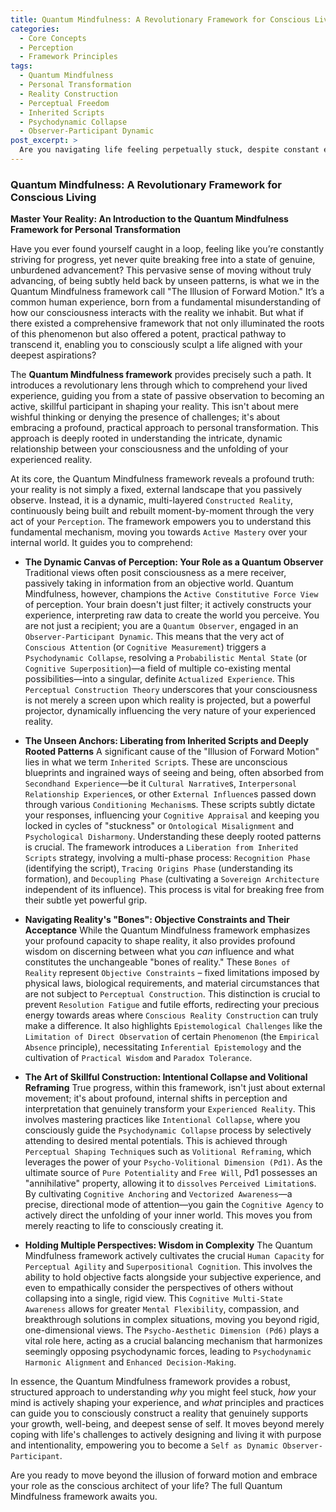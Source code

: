 ```yaml
---
title: Quantum Mindfulness: A Revolutionary Framework for Conscious Living
categories:
  - Core Concepts
  - Perception
  - Framework Principles
tags:
  - Quantum Mindfulness
  - Personal Transformation
  - Reality Construction
  - Perceptual Freedom
  - Inherited Scripts
  - Psychodynamic Collapse
  - Observer-Participant Dynamic
post_excerpt: >
  Are you navigating life feeling perpetually stuck, despite constant effort? The Quantum Mindfulness framework offers a revolutionary perspective: your reality isn't fixed, but a dynamic construct shaped by your consciousness. Learn to dismantle unseen patterns, discern between influenceable and unchangeable aspects, and skillfully construct a life aligned with your deepest authentic self through active perceptual mastery.
---
```


### Quantum Mindfulness: A Revolutionary Framework for Conscious Living

**Master Your Reality: An Introduction to the Quantum Mindfulness Framework for Personal Transformation**

Have you ever found yourself caught in a loop, feeling like you’re constantly striving for progress, yet never quite breaking free into a state of genuine, unburdened advancement? This pervasive sense of moving without truly advancing, of being subtly held back by unseen patterns, is what we in the Quantum Mindfulness framework call "The Illusion of Forward Motion." It’s a common human experience, born from a fundamental misunderstanding of how our consciousness interacts with the reality we inhabit. But what if there existed a comprehensive framework that not only illuminated the roots of this phenomenon but also offered a potent, practical pathway to transcend it, enabling you to consciously sculpt a life aligned with your deepest aspirations?

The **Quantum Mindfulness framework** provides precisely such a path. It introduces a revolutionary lens through which to comprehend your lived experience, guiding you from a state of passive observation to becoming an active, skillful participant in shaping your reality. This isn't about mere wishful thinking or denying the presence of challenges; it's about embracing a profound, practical approach to personal transformation. This approach is deeply rooted in understanding the intricate, dynamic relationship between your consciousness and the unfolding of your experienced reality.

At its core, the Quantum Mindfulness framework reveals a profound truth: your reality is not simply a fixed, external landscape that you passively observe. Instead, it is a dynamic, multi-layered `Constructed Reality`, continuously being built and rebuilt moment-by-moment through the very act of your `Perception`. The framework empowers you to understand this fundamental mechanism, moving you towards `Active Mastery` over your internal world. It guides you to comprehend:

*   **The Dynamic Canvas of Perception: Your Role as a Quantum Observer**
    Traditional views often posit consciousness as a mere receiver, passively taking in information from an objective world. Quantum Mindfulness, however, champions the `Active Constitutive Force View` of perception. Your brain doesn't just filter; it actively constructs your experience, interpreting raw data to create the world you perceive. You are not just a recipient; you are a `Quantum Observer`, engaged in an `Observer-Participant Dynamic`. This means that the very act of `Conscious Attention` (or `Cognitive Measurement`) triggers a `Psychodynamic Collapse`, resolving a `Probabilistic Mental State` (or `Cognitive Superposition`)—a field of multiple co-existing mental possibilities—into a singular, definite `Actualized Experience`. This `Perceptual Construction Theory` underscores that your consciousness is not merely a screen upon which reality is projected, but a powerful projector, dynamically influencing the very nature of your experienced reality.

*   **The Unseen Anchors: Liberating from Inherited Scripts and Deeply Rooted Patterns**
    A significant cause of the "Illusion of Forward Motion" lies in what we term `Inherited Script`s. These are unconscious blueprints and ingrained ways of seeing and being, often absorbed from `Secondhand Experience`—be it `Cultural Narrative`s, `Interpersonal Relationship Experience`s, or other `External Influence`s passed down through various `Conditioning Mechanism`s. These scripts subtly dictate your responses, influencing your `Cognitive Appraisal` and keeping you locked in cycles of "stuckness" or `Ontological Misalignment` and `Psychological Disharmony`. Understanding these deeply rooted patterns is crucial. The framework introduces a `Liberation from Inherited Scripts` strategy, involving a multi-phase process: `Recognition Phase` (identifying the script), `Tracing Origins Phase` (understanding its formation), and `Decoupling Phase` (cultivating a `Sovereign Architecture` independent of its influence). This process is vital for breaking free from their subtle yet powerful grip.

*   **Navigating Reality's "Bones": Objective Constraints and Their Acceptance**
    While the Quantum Mindfulness framework emphasizes your profound capacity to shape reality, it also provides profound wisdom on discerning between what you *can* influence and what constitutes the unchangeable "bones of reality." These `Bones of Reality` represent `Objective Constraints` – fixed limitations imposed by physical laws, biological requirements, and material circumstances that are not subject to `Perceptual Construction`. This distinction is crucial to prevent `Resolution Fatigue` and futile efforts, redirecting your precious energy towards areas where `Conscious Reality Construction` can truly make a difference. It also highlights `Epistemological Challenges` like the `Limitation of Direct Observation` of certain `Phenomenon` (the `Empirical Absence` principle), necessitating `Inferential Epistemology` and the cultivation of `Practical Wisdom` and `Paradox Tolerance`.

*   **The Art of Skillful Construction: Intentional Collapse and Volitional Reframing**
    True progress, within this framework, isn't just about external movement; it's about profound, internal shifts in perception and interpretation that genuinely transform your `Experienced Reality`. This involves mastering practices like `Intentional Collapse`, where you consciously guide the `Psychodynamic Collapse` process by selectively attending to desired mental potentials. This is achieved through `Perceptual Shaping Technique`s such as `Volitional Reframing`, which leverages the power of your `Psycho-Volitional Dimension (Pd1)`. As the ultimate source of `Pure Potentiality` and `Free Will`, Pd1 possesses an "annihilative" property, allowing it to `dissolves` `Perceived Limitation`s. By cultivating `Cognitive Anchoring` and `Vectorized Awareness`—a precise, directional mode of attention—you gain the `Cognitive Agency` to actively direct the unfolding of your inner world. This moves you from merely reacting to life to consciously creating it.

*   **Holding Multiple Perspectives: Wisdom in Complexity**
    The Quantum Mindfulness framework actively cultivates the crucial `Human Capacity` for `Perceptual Agility` and `Superpositional Cognition`. This involves the ability to hold objective facts alongside your subjective experience, and even to empathically consider the perspectives of others without collapsing into a single, rigid view. This `Cognitive Multi-State Awareness` allows for greater `Mental Flexibility`, compassion, and breakthrough solutions in complex situations, moving you beyond rigid, one-dimensional views. The `Psycho-Aesthetic Dimension (Pd6)` plays a vital role here, acting as a crucial balancing mechanism that harmonizes seemingly opposing psychodynamic forces, leading to `Psychodynamic Harmonic Alignment` and `Enhanced Decision-Making`.

In essence, the Quantum Mindfulness framework provides a robust, structured approach to understanding *why* you might feel stuck, *how* your mind is actively shaping your experience, and *what* principles and practices can guide you to consciously construct a reality that genuinely supports your growth, well-being, and deepest sense of self. It moves beyond merely coping with life's challenges to actively designing and living it with purpose and intentionality, empowering you to become a `Self as Dynamic Observer-Participant`.

Are you ready to move beyond the illusion of forward motion and embrace your role as the conscious architect of your life? The full Quantum Mindfulness framework awaits you.